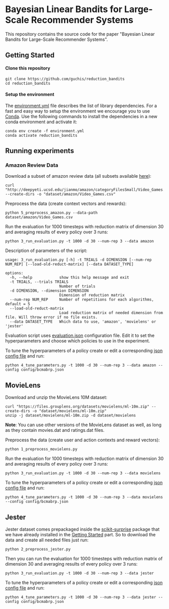 # Bayesian Linear Bandits for Large-Scale Recommender Systems

This repository contains the source code for the paper "Bayesian Linear Bandits for Large-Scale Recommender Systems".


## Getting Started 

#### Clone this repository
```
git clone https://github.com/guchis/reduction_bandits
cd reduction_bandits 
```

#### Setup the environment

The [environment.yml](https://github.com/guchis/reduction_bandits/blob/main/environment.yml)
file describes the list of library dependencies. For a fast and easy way to setup the environment we encourage you to
use [Conda](https://docs.conda.io/en/latest/miniconda.html). Use the following commands to install the dependencies in
a new conda environment and activate it:
```
conda env create -f environment.yml
conda activate reduction_bandits
```

## Running experiments

### Amazon Review Data 
Download a subset of amazon review data (all subsets available [here](https://nijianmo.github.io/amazon/#subsets)):
```
curl "http://deepyeti.ucsd.edu/jianmo/amazon/categoryFilesSmall/Video_Games.csv" --create-dirs -o "dataset/amazon/Video_Games.csv"
```
Preprocess the data (create context vectors and rewards):
```
python 5_preprocess_amazon.py --data-path dataset/amazon/Video_Games.csv
```
Run the evaluation for 1000 timesteps with reduction matrix of dimension 30 and averaging results of every policy over 3 runs:
```
python 3_run_evaluation.py -t 1000 -d 30 --num-rep 3 --data amazon
```
Description of parameters of the script:
```
usage: 3_run_evaluation.py [-h] -t TRIALS -d DIMENSION [--num-rep NUM_REP] [--load-old-reduct-matrix] [--data DATASET_TYPE]

options:
  -h, --help            show this help message and exit
  -t TRIALS, --trials TRIALS
                        Number of trials
  -d DIMENSION, --dimension DIMENSION
                        Dimension of reduction matrix
  --num-rep NUM_REP     Number of repetitions for each algorithms, default = 5
  --load-old-reduct-matrix
                        Load reduction matrix of needed dimension from file. Will throw error if no file exists.
  --data DATASET_TYPE   Which data to use, 'amazon', 'movielens' or 'jester'
```
Evaluation script uses [evaluation.json](https://github.com/guchis/reduction_bandits/blob/main/config/evaluation.json)
configuration file. Edit it to set the hyperparameters and choose which
policies to use in the experiment.

To tune the hyperparameters of a policy create or edit a corresponding [json config file](https://github.com/guchis/reduction_bandits/blob/main/config/bcmabrp.json)
and run:
```
python 4_tune_parameters.py -t 1000 -d 30 --num-rep 3 --data amazon --config config/bcmabrp.json
```

## MovieLens

Download and unzip the MovieLens 10M dataset:
```
curl "https://files.grouplens.org/datasets/movielens/ml-10m.zip" --create-dirs -o "dataset/movielens/ml-10m.zip"
unzip -j dataset/movielens/ml-10m.zip -d dataset/movielens
```
**Note**: You can use other versions of the MovieLens dataset as well, as long as they contain movies.dat and ratings.dat files.

Preprocess the data (create user and action contexts and reward vectors):
```
python 1_preprocess_movielens.py
```

Run the evaluation for 1000 timesteps with reduction matrix of dimension 30 and averaging results of every policy over 3 runs:
```
python 3_run_evaluation.py -t 1000 -d 30 --num-rep 3 --data movielens
```

To tune the hyperparameters of a policy create or edit a corresponding [json config file](https://github.com/guchis/reduction_bandits/blob/main/config/bcmabrp.json)
and run:
```
python 4_tune_parameters.py -t 1000 -d 30 --num-rep 3 --data movielens --config config/bcmabrp.json
```

## Jester
Jester dataset comes prepackaged inside the [scikit-surprise](https://surpriselib.com/) package that we have already installed
in the [Getting Started](https://github.com/guchis/reduction_bandits#setup-the-environment) part. So to download the data and create all needed files just run:
```
python 2_preprocess_jester.py 
```

Then you can run the evaluation for 1000 timesteps with reduction matrix of dimension 30 and averaging results of every policy over 3 runs:
```
python 3_run_evaluation.py -t 1000 -d 30 --num-rep 3 --data jester
```

To tune the hyperparameters of a policy create or edit a corresponding [json config file](https://github.com/guchis/reduction_bandits/blob/main/config/bcmabrp.json)
and run:
```
python 4_tune_parameters.py -t 1000 -d 30 --num-rep 3 --data jester --config config/bcmabrp.json
```